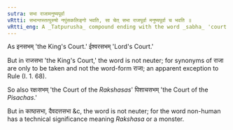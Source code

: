 ```yaml
---
sutra: सभा राजामनुष्यपूर्वा
vRtti: सभान्तस्तत्पुरुषो नपुंसकलिङ्गो भवति, सा चेत् सभा राजपूर्वा मनुष्यपूर्वा च भवति ॥
vRtti_eng: A _Tatpurusha_ compound ending with the word _sabha_ 'court' is neuter, provided that it is preceded by (a word synonymous with) the word _Raja_, or by a word denoting a non-human being.
---
```

As इनसभम् 'the King's Court.' ईश्वरसभम् 'Lord's Court.'

But in राजसभा 'the King's Court,' the word is not neuter; for synonyms of राजा are only to be taken and not the word-form राजा; an apparent exception to Rule (I. 1. 68).

So also रक्षःसभम् 'the Court of the _Rakshasas_' पिशाचसभम् 'the Court of the _Pisachas_.'

But in काष्ठसभा, दैवदत्तसभा &c, the word is not neuter; for the word non-human has a technical significance meaning _Rakshasa_ or a monster.
